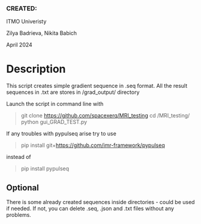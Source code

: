 ### CREATED:
ITMO Univeristy

Zilya Badrieva, Nikita Babich

April 2024


# Description
This script creates simple gradient sequence in .seq format. 
All the result sequences in .txt are stores in /grad_output/ directory

Launch the script in command line with 
> git clone https://github.com/spacexerq/MRI_testing
> cd /MRI_testing/
> python gui_GRAD_TEST.py

If any troubles with pypulseq arise try to use 
> pip install git+https://github.com/imr-framework/pypulseq

instead of

> pip install pypulseq


## Optional
There is some already created sequences inside directories - could be used if needed. If not, you can delete .seq, .json and .txt files without any problems.
